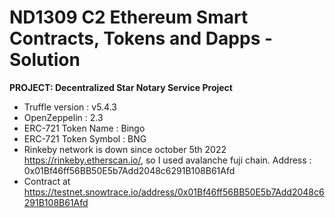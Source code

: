 # ND1309 C2 Ethereum Smart Contracts, Tokens and Dapps - Solution

**PROJECT: Decentralized Star Notary Service Project**

- Truffle version : v5.4.3
- OpenZeppelin : 2.3
- ERC-721 Token Name : Bingo
- ERC-721 Token Symbol : BNG
- Rinkeby network is down since october 5th 2022 https://rinkeby.etherscan.io/, so I used avalanche fuji chain. Address : 0x01Bf46ff56BB50E5b7Add2048c6291B108B61Afd
- Contract at https://testnet.snowtrace.io/address/0x01Bf46ff56BB50E5b7Add2048c6291B108B61Afd
